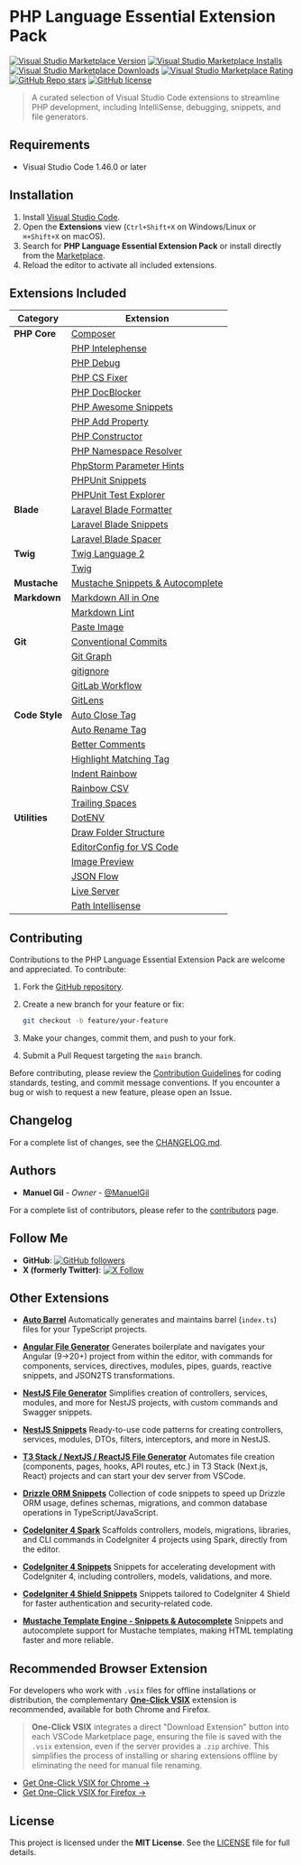 # PHP Language Essential Extension Pack

[![Visual Studio Marketplace Version](https://img.shields.io/visual-studio-marketplace/v/imgildev.vscode-php-language-pack?style=for-the-badge&label=VS%20Marketplace&logo=visual-studio-code)](https://marketplace.visualstudio.com/items?itemName=imgildev.vscode-php-language-pack)
[![Visual Studio Marketplace Installs](https://img.shields.io/visual-studio-marketplace/i/imgildev.vscode-php-language-pack?style=for-the-badge&logo=visual-studio-code)](https://marketplace.visualstudio.com/items?itemName=imgildev.vscode-php-language-pack)
[![Visual Studio Marketplace Downloads](https://img.shields.io/visual-studio-marketplace/d/imgildev.vscode-php-language-pack?style=for-the-badge&logo=visual-studio-code)](https://marketplace.visualstudio.com/items?itemName=imgildev.vscode-php-language-pack)
[![Visual Studio Marketplace Rating](https://img.shields.io/visual-studio-marketplace/r/imgildev.vscode-php-language-pack?style=for-the-badge&logo=visual-studio-code)](https://marketplace.visualstudio.com/items?itemName=imgildev.vscode-php-language-pack&ssr=false#review-details)
[![GitHub Repo stars](https://img.shields.io/github/stars/ManuelGil/vscode-php-language-pack?style=for-the-badge&logo=github)](https://github.com/ManuelGil/vscode-php-language-pack)
[![GitHub license](https://img.shields.io/github/license/ManuelGil/vscode-php-language-pack?style=for-the-badge&logo=github)](https://github.com/ManuelGil/vscode-php-language-pack/blob/main/LICENSE)

> A curated selection of Visual Studio Code extensions to streamline PHP development, including IntelliSense, debugging, snippets, and file generators.

## Requirements

- Visual Studio Code 1.46.0 or later

## Installation

1. Install [Visual Studio Code](https://code.visualstudio.com/).
2. Open the **Extensions** view (`Ctrl+Shift+X` on Windows/Linux or `⌘+Shift+X` on macOS).
3. Search for **PHP Language Essential Extension Pack** or install directly from the [Marketplace](https://marketplace.visualstudio.com/items?itemName=imgildev.vscode-php-language-pack).
4. Reload the editor to activate all included extensions.

## Extensions Included

| Category       | Extension                                                                                                                   |
| -------------- | --------------------------------------------------------------------------------------------------------------------------- |
| **PHP Core**   | [Composer](https://marketplace.visualstudio.com/items?itemName=devsense.composer-php-vscode)                                |
|                | [PHP Intelephense](https://marketplace.visualstudio.com/items?itemName=bmewburn.vscode-intelephense-client)                 |
|                | [PHP Debug](https://marketplace.visualstudio.com/items?itemName=xdebug.php-debug)                                           |
|                | [PHP CS Fixer](https://marketplace.visualstudio.com/items?itemName=junstyle.php-cs-fixer)                                   |
|                | [PHP DocBlocker](https://marketplace.visualstudio.com/items?itemName=neilbrayfield.php-docblocker)                          |
|                | [PHP Awesome Snippets](https://marketplace.visualstudio.com/items?itemName=hakcorp.php-awesome-snippets)                    |
|                | [PHP Add Property](https://marketplace.visualstudio.com/items?itemName=kotfire.php-add-property)                            |
|                | [PHP Constructor](https://marketplace.visualstudio.com/items?itemName=mehedidracula.php-constructor)                        |
|                | [PHP Namespace Resolver](https://marketplace.visualstudio.com/items?itemName=mehedidracula.php-namespace-resolver)          |
|                | [PhpStorm Parameter Hints](https://marketplace.visualstudio.com/items?itemName=mrchetan.phpstorm-parameter-hints-in-vscode) |
|                | [PHPUnit Snippets](https://marketplace.visualstudio.com/items?itemName=onecentlin.phpunit-snippets)                         |
|                | [PHPUnit Test Explorer](https://marketplace.visualstudio.com/items?itemName=recca0120.vscode-phpunit)                       |
| **Blade**      | [Laravel Blade Formatter](https://marketplace.visualstudio.com/items?itemName=shufo.vscode-blade-formatter)                 |
|                | [Laravel Blade Snippets](https://marketplace.visualstudio.com/items?itemName=onecentlin.laravel-blade)                      |
|                | [Laravel Blade Spacer](https://marketplace.visualstudio.com/items?itemName=austenc.laravel-blade-spacer)                    |
| **Twig**       | [Twig Language 2](https://marketplace.visualstudio.com/items?itemName=mblode.twig-language-2)                               |
|                | [Twig](https://marketplace.visualstudio.com/items?itemName=whatwedo.twig)                                                   |
| **Mustache**   | [Mustache Snippets & Autocomplete](https://marketplace.visualstudio.com/items?itemName=imgildev.vscode-mustache-snippets)   |
| **Markdown**   | [Markdown All in One](https://marketplace.visualstudio.com/items?itemName=yzhang.markdown-all-in-one)                       |
|                | [Markdown Lint](https://marketplace.visualstudio.com/items?itemName=davidanson.vscode-markdownlint)                         |
|                | [Paste Image](https://marketplace.visualstudio.com/items?itemName=mushan.vscode-paste-image)                                |
| **Git**        | [Conventional Commits](https://marketplace.visualstudio.com/items?itemName=vivaxy.vscode-conventional-commits)              |
|                | [Git Graph](https://marketplace.visualstudio.com/items?itemName=mhutchie.git-graph)                                         |
|                | [gitignore](https://marketplace.visualstudio.com/items?itemName=codezombiech.gitignore)                                     |
|                | [GitLab Workflow](https://marketplace.visualstudio.com/items?itemName=gitlab.gitlab-workflow)                               |
|                | [GitLens](https://marketplace.visualstudio.com/items?itemName=eamodio.gitlens)                                              |
| **Code Style** | [Auto Close Tag](https://marketplace.visualstudio.com/items?itemName=formulahendry.auto-close-tag)                          |
|                | [Auto Rename Tag](https://marketplace.visualstudio.com/items?itemName=formulahendry.auto-rename-tag)                        |
|                | [Better Comments](https://marketplace.visualstudio.com/items?itemName=aaron-bond.better-comments)                           |
|                | [Highlight Matching Tag](https://marketplace.visualstudio.com/items?itemName=vincaslt.highlight-matching-tag)               |
|                | [Indent Rainbow](https://marketplace.visualstudio.com/items?itemName=oderwat.indent-rainbow)                                |
|                | [Rainbow CSV](https://marketplace.visualstudio.com/items?itemName=mechatroner.rainbow-csv)                                  |
|                | [Trailing Spaces](https://marketplace.visualstudio.com/items?itemName=shardulm94.trailing-spaces)                           |
| **Utilities**  | [DotENV](https://marketplace.visualstudio.com/items?itemName=mikestead.dotenv)                                              |
|                | [Draw Folder Structure](https://marketplace.visualstudio.com/items?itemName=jmkrivocapich.drawfolderstructure)              |
|                | [EditorConfig for VS Code](https://marketplace.visualstudio.com/items?itemName=editorconfig.editorconfig)                   |
|                | [Image Preview](https://marketplace.visualstudio.com/items?itemName=kisstkondoros.vscode-gutter-preview)                    |
|                | [JSON Flow](https://marketplace.visualstudio.com/items?itemName=imgildev.vscode-json-flow)                                  |
|                | [Live Server](https://marketplace.visualstudio.com/items?itemName=ritwickdey.liveserver)                                    |
|                | [Path Intellisense](https://marketplace.visualstudio.com/items?itemName=christian-kohler.path-intellisense)                 |

## Contributing

Contributions to the PHP Language Essential Extension Pack are welcome and appreciated. To contribute:

1. Fork the [GitHub repository](https://github.com/ManuelGil/vscode-php-language-pack).
2. Create a new branch for your feature or fix:

   ```bash
   git checkout -b feature/your-feature
   ```

3. Make your changes, commit them, and push to your fork.
4. Submit a Pull Request targeting the `main` branch.

Before contributing, please review the [Contribution Guidelines](https://github.com/ManuelGil/vscode-php-language-pack/blob/main/CONTRIBUTING.md) for coding standards, testing, and commit message conventions. If you encounter a bug or wish to request a new feature, please open an Issue.

## Changelog

For a complete list of changes, see the [CHANGELOG.md](https://github.com/ManuelGil/vscode-php-language-pack/blob/main/CHANGELOG.md).

## Authors

- **Manuel Gil** - _Owner_ - [@ManuelGil](https://github.com/ManuelGil)

For a complete list of contributors, please refer to the [contributors](https://github.com/ManuelGil/vscode-php-language-pack/contributors) page.

## Follow Me

- **GitHub**: [![GitHub followers](https://img.shields.io/github/followers/ManuelGil?style=for-the-badge\&logo=github)](https://github.com/ManuelGil)
- **X (formerly Twitter)**: [![X Follow](https://img.shields.io/twitter/follow/imgildev?style=for-the-badge\&logo=x)](https://twitter.com/imgildev)

## Other Extensions

- **[Auto Barrel](https://marketplace.visualstudio.com/items?itemName=imgildev.vscode-auto-barrel)**
  Automatically generates and maintains barrel (`index.ts`) files for your TypeScript projects.

- **[Angular File Generator](https://marketplace.visualstudio.com/items?itemName=imgildev.vscode-angular-generator)**
  Generates boilerplate and navigates your Angular (9→20+) project from within the editor, with commands for components, services, directives, modules, pipes, guards, reactive snippets, and JSON2TS transformations.

- **[NestJS File Generator](https://marketplace.visualstudio.com/items?itemName=imgildev.vscode-nestjs-generator)**
  Simplifies creation of controllers, services, modules, and more for NestJS projects, with custom commands and Swagger snippets.

- **[NestJS Snippets](https://marketplace.visualstudio.com/items?itemName=imgildev.vscode-nestjs-snippets-extension)**
  Ready-to-use code patterns for creating controllers, services, modules, DTOs, filters, interceptors, and more in NestJS.

- **[T3 Stack / NextJS / ReactJS File Generator](https://marketplace.visualstudio.com/items?itemName=imgildev.vscode-nextjs-generator)**
  Automates file creation (components, pages, hooks, API routes, etc.) in T3 Stack (Next.js, React) projects and can start your dev server from VSCode.

- **[Drizzle ORM Snippets](https://marketplace.visualstudio.com/items?itemName=imgildev.vscode-drizzle-snippets)**
  Collection of code snippets to speed up Drizzle ORM usage, defines schemas, migrations, and common database operations in TypeScript/JavaScript.

- **[CodeIgniter 4 Spark](https://marketplace.visualstudio.com/items?itemName=imgildev.vscode-codeigniter4-spark)**
  Scaffolds controllers, models, migrations, libraries, and CLI commands in CodeIgniter 4 projects using Spark, directly from the editor.

- **[CodeIgniter 4 Snippets](https://marketplace.visualstudio.com/items?itemName=imgildev.vscode-codeigniter4-snippets)**
  Snippets for accelerating development with CodeIgniter 4, including controllers, models, validations, and more.

- **[CodeIgniter 4 Shield Snippets](https://marketplace.visualstudio.com/items?itemName=imgildev.vscode-codeigniter4-shield-snippets)**
  Snippets tailored to CodeIgniter 4 Shield for faster authentication and security-related code.

- **[Mustache Template Engine - Snippets & Autocomplete](https://marketplace.visualstudio.com/items?itemName=imgildev.vscode-mustache-snippets)**
  Snippets and autocomplete support for Mustache templates, making HTML templating faster and more reliable.

## Recommended Browser Extension

For developers who work with `.vsix` files for offline installations or distribution, the complementary [**One-Click VSIX**](https://chromewebstore.google.com/detail/imojppdbcecfpeafjagncfplelddhigc?utm_source=item-share-cb) extension is recommended, available for both Chrome and Firefox.

> **One-Click VSIX** integrates a direct "Download Extension" button into each VSCode Marketplace page, ensuring the file is saved with the `.vsix` extension, even if the server provides a `.zip` archive. This simplifies the process of installing or sharing extensions offline by eliminating the need for manual file renaming.

- [Get One-Click VSIX for Chrome &rarr;](https://chromewebstore.google.com/detail/imojppdbcecfpeafjagncfplelddhigc?utm_source=item-share-cb)
- [Get One-Click VSIX for Firefox &rarr;](https://addons.mozilla.org/es-ES/firefox/addon/one-click-vsix/)

## License

This project is licensed under the **MIT License**. See the [LICENSE](https://github.com/ManuelGil/vscode-php-language-pack/blob/main/LICENSE) file for full details.
